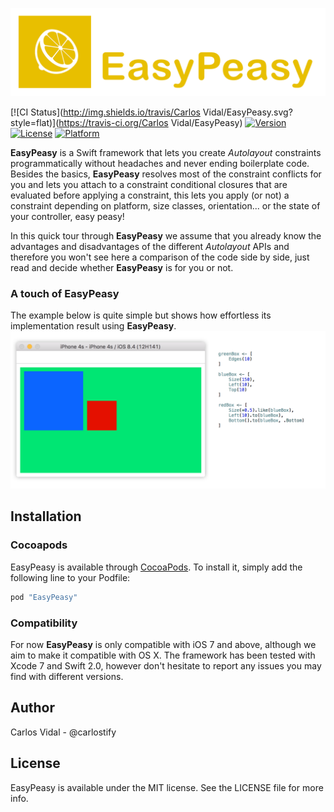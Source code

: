 ![logo](assets_readme/logo.png)

[![CI Status](http://img.shields.io/travis/Carlos Vidal/EasyPeasy.svg?style=flat)](https://travis-ci.org/Carlos Vidal/EasyPeasy)
[![Version](https://img.shields.io/cocoapods/v/EasyPeasy.svg?style=flat)](http://cocoapods.org/pods/EasyPeasy)
[![License](https://img.shields.io/cocoapods/l/EasyPeasy.svg?style=flat)](http://cocoapods.org/pods/EasyPeasy)
[![Platform](https://img.shields.io/cocoapods/p/EasyPeasy.svg?style=flat)](http://cocoapods.org/pods/EasyPeasy)

**EasyPeasy** is a Swift framework that lets you create *Autolayout* constraints
programmatically without headaches and never ending boilerplate code. Besides the
basics, **EasyPeasy** resolves most of the constraint conflicts for you and lets
you attach to a constraint conditional closures that are evaluated before applying
a constraint, this lets you apply (or not) a constraint depending on platform, size
classes, orientation... or the state of your controller, easy peasy!

In this quick tour through **EasyPeasy** we assume that you already know the
advantages and disadvantages of the different *Autolayout* APIs and therefore you
won't see here a comparison of the code side by side, just read and decide
whether **EasyPeasy** is for you or not.

### A touch of EasyPeasy
The example below is quite simple but shows how effortless its implementation
result using **EasyPeasy**.
![touch](assets_readme/first_touch.png)

## Installation

### Cocoapods

EasyPeasy is available through [CocoaPods](http://cocoapods.org). To install
it, simply add the following line to your Podfile:

```ruby
pod "EasyPeasy"
```

### Compatibility

For now **EasyPeasy** is only compatible with iOS 7 and above, although we aim
to make it compatible with OS X.
The framework has been tested with Xcode 7 and Swift 2.0, however don't hesitate
to report any issues you may find with different versions.

## Author

Carlos Vidal - @carlostify

## License

EasyPeasy is available under the MIT license. See the LICENSE file for more info.
